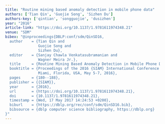 ```yaml
---
title: "Routine mining based anomaly detection in mobile phone data"
authors: ['Tian Qin', 'Guojie Song', 'Sizhen Du']
authors-key: ['qintian', 'songguojie', 'dusizhen']
year: "2016"
article-link: "https://doi.org/10.1137/1.9781611974348.21"
venue: "SDM"
bibex: "@inproceedings{DBLP:conf/sdm/QinSD16,
  author    = {Tian Qin and
               Guojie Song and
               Sizhen Du},
  editor    = {Sanjay Chawla Venkatasubramanian and
               Wagner Meira Jr.},
  title     = {Routine Mining Based Anomaly Detection in Mobile Phone Data},
  booktitle = {Proceedings of the 2016 {SIAM} International Conference on Data Mining,
               Miami, Florida, USA, May 5-7, 2016},
  pages     = {180--188},
  publisher = {{SIAM}},
  year      = {2016},
  url       = {https://doi.org/10.1137/1.9781611974348.21},
  doi       = {10.1137/1.9781611974348.21},
  timestamp = {Wed, 17 May 2017 14:24:53 +0200},
  biburl    = {https://dblp.org/rec/conf/sdm/QinSD16.bib},
  bibsource = {dblp computer science bibliography, https://dblp.org}
}"
---
```

